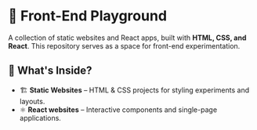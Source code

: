 # 🎨 Front-End Playground  

A collection of static websites and React apps, built with **HTML, CSS, and React**. This repository serves as a space for front-end experimentation.

## 📌 What's Inside?  

- 🏗 **Static Websites** – HTML & CSS projects for styling experiments and layouts.  
- ⚛ **React websites** – Interactive components and single-page applications.
